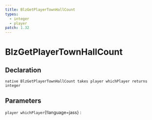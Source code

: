 ```yaml
---
title: BlzGetPlayerTownHallCount
types:
  - integer
  - player
patch: 1.32
---
```


# BlzGetPlayerTownHallCount

## Declaration

```jass
native BlzGetPlayerTownHallCount takes player whichPlayer returns integer
```

## Parameters
`player whichPlayer`{!language=jass}
: 
